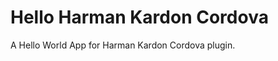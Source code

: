 Hello Harman Kardon Cordova
=========================================

A Hello World App for Harman Kardon Cordova plugin.

